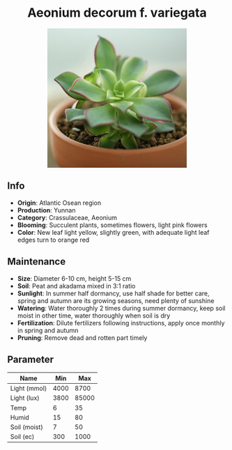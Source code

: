 <h1 align='center'>Aeonium decorum f. variegata</h1>
<p align="center">
    <img 
        align='center'
        width='320'
        src="../images/aeonium decorum f variegata.png" 
        alt='Aeonium decorum f. variegata' />
</p>

## Info

 - **Origin**: Atlantic Osean region
 - **Production**: Yunnan
 - **Category**: Crassulaceae, Aeonium
 - **Blooming**: Succulent plants, sometimes flowers, light pink flowers
 - **Color**: New leaf light yellow, slightly green, with adequate light leaf edges turn to orange red

## Maintenance

 - **Size**: Diameter 6-10 cm, height 5-15 cm
 - **Soil**: Peat and akadama mixed in 3:1 ratio
 - **Sunlight**: In summer half dormancy, use half shade for better care, spring and autumn are its growing seasons, need plenty of sunshine
 - **Watering**: Water thoroughly 2 times during summer dormancy, keep soil moist in other time, water thoroughly when soil is dry
 - **Fertilization**: Dilute fertilizers following instructions,  apply once monthly in spring and autumn
 - **Pruning**: Remove dead and rotten part timely

## Parameter

| Name         | Min  | Max   |
|--------------|------|-------|
| Light (mmol) | 4000 | 8700  |
| Light (lux)  | 3800 | 85000 |
| Temp         | 6    | 35    |
| Humid        | 15   | 80    |
| Soil (moist) | 7   | 50    |
| Soil (ec)    | 300  | 1000  |